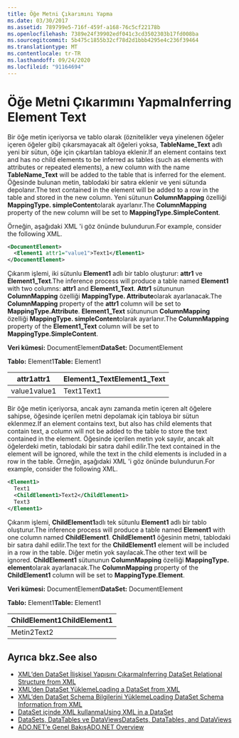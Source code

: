 ```yaml
---
title: Öğe Metni Çıkarımını Yapma
ms.date: 03/30/2017
ms.assetid: 789799e5-716f-459f-a168-76c5cf22178b
ms.openlocfilehash: 7389e24f39902edf041c3cd3502303b17fd008ba
ms.sourcegitcommit: 5b475c1855b32cf78d2d1bbb4295e4c236f39464
ms.translationtype: MT
ms.contentlocale: tr-TR
ms.lasthandoff: 09/24/2020
ms.locfileid: "91164694"
---
```

# <a name="inferring-element-text"></a><span data-ttu-id="fd7f0-102">Öğe Metni Çıkarımını Yapma</span><span class="sxs-lookup"><span data-stu-id="fd7f0-102">Inferring Element Text</span></span>

<span data-ttu-id="fd7f0-103">Bir öğe metin içeriyorsa ve tablo olarak (öznitelikler veya yinelenen öğeler içeren öğeler gibi) çıkarsmayacak alt öğeleri yoksa, **TableName_Text** adlı yeni bir sütun, öğe için çıkartılan tabloya eklenir.</span><span class="sxs-lookup"><span data-stu-id="fd7f0-103">If an element contains text and has no child elements to be inferred as tables (such as elements with attributes or repeated elements), a new column with the name **TableName_Text** will be added to the table that is inferred for the element.</span></span> <span data-ttu-id="fd7f0-104">Öğesinde bulunan metin, tablodaki bir satıra eklenir ve yeni sütunda depolanır.</span><span class="sxs-lookup"><span data-stu-id="fd7f0-104">The text contained in the element will be added to a row in the table and stored in the new column.</span></span> <span data-ttu-id="fd7f0-105">Yeni sütunun **ColumnMapping** özelliği **MappingType. simpleContent**olarak ayarlanır.</span><span class="sxs-lookup"><span data-stu-id="fd7f0-105">The **ColumnMapping** property of the new column will be set to **MappingType.SimpleContent**.</span></span>  
  
 <span data-ttu-id="fd7f0-106">Örneğin, aşağıdaki XML 'i göz önünde bulundurun.</span><span class="sxs-lookup"><span data-stu-id="fd7f0-106">For example, consider the following XML.</span></span>  
  
```xml  
<DocumentElement>  
  <Element1 attr1="value1">Text1</Element1>  
</DocumentElement>  
```  
  
 <span data-ttu-id="fd7f0-107">Çıkarım işlemi, iki sütunlu **Element1** adlı bir tablo oluşturur: **attr1** ve **Element1_Text**.</span><span class="sxs-lookup"><span data-stu-id="fd7f0-107">The inference process will produce a table named **Element1** with two columns: **attr1** and **Element1_Text**.</span></span> <span data-ttu-id="fd7f0-108">**Attr1** sütununun **ColumnMapping** özelliği **MappingType. Attribute**olarak ayarlanacak.</span><span class="sxs-lookup"><span data-stu-id="fd7f0-108">The **ColumnMapping** property of the **attr1** column will be set to **MappingType.Attribute**.</span></span> <span data-ttu-id="fd7f0-109">**Element1_Text** sütununun **ColumnMapping** özelliği **MappingType. simpleContent**olarak ayarlanır.</span><span class="sxs-lookup"><span data-stu-id="fd7f0-109">The **ColumnMapping** property of the **Element1_Text** column will be set to **MappingType.SimpleContent**.</span></span>  
  
 <span data-ttu-id="fd7f0-110">**Veri kümesi:** DocumentElement</span><span class="sxs-lookup"><span data-stu-id="fd7f0-110">**DataSet:** DocumentElement</span></span>  
  
 <span data-ttu-id="fd7f0-111">**Tablo:** Element1</span><span class="sxs-lookup"><span data-stu-id="fd7f0-111">**Table:** Element1</span></span>  
  
|<span data-ttu-id="fd7f0-112">attr1</span><span class="sxs-lookup"><span data-stu-id="fd7f0-112">attr1</span></span>|<span data-ttu-id="fd7f0-113">Element1_Text</span><span class="sxs-lookup"><span data-stu-id="fd7f0-113">Element1_Text</span></span>|  
|-----------|--------------------|  
|<span data-ttu-id="fd7f0-114">value1</span><span class="sxs-lookup"><span data-stu-id="fd7f0-114">value1</span></span>|<span data-ttu-id="fd7f0-115">Text1</span><span class="sxs-lookup"><span data-stu-id="fd7f0-115">Text1</span></span>|  
  
 <span data-ttu-id="fd7f0-116">Bir öğe metin içeriyorsa, ancak aynı zamanda metin içeren alt öğelere sahipse, öğesinde içerilen metni depolamak için tabloya bir sütun eklenmez.</span><span class="sxs-lookup"><span data-stu-id="fd7f0-116">If an element contains text, but also has child elements that contain text, a column will not be added to the table to store the text contained in the element.</span></span> <span data-ttu-id="fd7f0-117">Öğesinde içerilen metin yok sayılır, ancak alt öğelerdeki metin, tablodaki bir satıra dahil edilir.</span><span class="sxs-lookup"><span data-stu-id="fd7f0-117">The text contained in the element will be ignored, while the text in the child elements is included in a row in the table.</span></span> <span data-ttu-id="fd7f0-118">Örneğin, aşağıdaki XML 'i göz önünde bulundurun.</span><span class="sxs-lookup"><span data-stu-id="fd7f0-118">For example, consider the following XML.</span></span>  
  
```xml  
<Element1>  
  Text1  
  <ChildElement1>Text2</ChildElement1>  
  Text3  
</Element1>  
```  
  
 <span data-ttu-id="fd7f0-119">Çıkarım işlemi, **ChildElement1**adlı tek sütunlu **Element1** adlı bir tablo oluşturur.</span><span class="sxs-lookup"><span data-stu-id="fd7f0-119">The inference process will produce a table named **Element1** with one column named **ChildElement1**.</span></span> <span data-ttu-id="fd7f0-120">**ChildElement1** öğesinin metni, tablodaki bir satıra dahil edilir.</span><span class="sxs-lookup"><span data-stu-id="fd7f0-120">The text for the **ChildElement1** element will be included in a row in the table.</span></span> <span data-ttu-id="fd7f0-121">Diğer metin yok sayılacak.</span><span class="sxs-lookup"><span data-stu-id="fd7f0-121">The other text will be ignored.</span></span> <span data-ttu-id="fd7f0-122">**ChildElement1** sütununun **ColumnMapping** özelliği **MappingType. element**olarak ayarlanacak.</span><span class="sxs-lookup"><span data-stu-id="fd7f0-122">The **ColumnMapping** property of the **ChildElement1** column will be set to **MappingType.Element**.</span></span>  
  
 <span data-ttu-id="fd7f0-123">**Veri kümesi:** DocumentElement</span><span class="sxs-lookup"><span data-stu-id="fd7f0-123">**DataSet:** DocumentElement</span></span>  
  
 <span data-ttu-id="fd7f0-124">**Tablo:** Element1</span><span class="sxs-lookup"><span data-stu-id="fd7f0-124">**Table:** Element1</span></span>  
  
|<span data-ttu-id="fd7f0-125">ChildElement1</span><span class="sxs-lookup"><span data-stu-id="fd7f0-125">ChildElement1</span></span>|  
|-------------------|  
|<span data-ttu-id="fd7f0-126">Metin2</span><span class="sxs-lookup"><span data-stu-id="fd7f0-126">Text2</span></span>|  
  
## <a name="see-also"></a><span data-ttu-id="fd7f0-127">Ayrıca bkz.</span><span class="sxs-lookup"><span data-stu-id="fd7f0-127">See also</span></span>

- [<span data-ttu-id="fd7f0-128">XML’den DataSet İlişkisel Yapısını Çıkarma</span><span class="sxs-lookup"><span data-stu-id="fd7f0-128">Inferring DataSet Relational Structure from XML</span></span>](inferring-dataset-relational-structure-from-xml.md)
- [<span data-ttu-id="fd7f0-129">XML’den DataSet Yükleme</span><span class="sxs-lookup"><span data-stu-id="fd7f0-129">Loading a DataSet from XML</span></span>](loading-a-dataset-from-xml.md)
- [<span data-ttu-id="fd7f0-130">XML’den DataSet Schema Bilgilerini Yükleme</span><span class="sxs-lookup"><span data-stu-id="fd7f0-130">Loading DataSet Schema Information from XML</span></span>](loading-dataset-schema-information-from-xml.md)
- [<span data-ttu-id="fd7f0-131">DataSet içinde XML kullanma</span><span class="sxs-lookup"><span data-stu-id="fd7f0-131">Using XML in a DataSet</span></span>](using-xml-in-a-dataset.md)
- [<span data-ttu-id="fd7f0-132">DataSets, DataTables ve DataViews</span><span class="sxs-lookup"><span data-stu-id="fd7f0-132">DataSets, DataTables, and DataViews</span></span>](index.md)
- [<span data-ttu-id="fd7f0-133">ADO.NET’e Genel Bakış</span><span class="sxs-lookup"><span data-stu-id="fd7f0-133">ADO.NET Overview</span></span>](../ado-net-overview.md)
